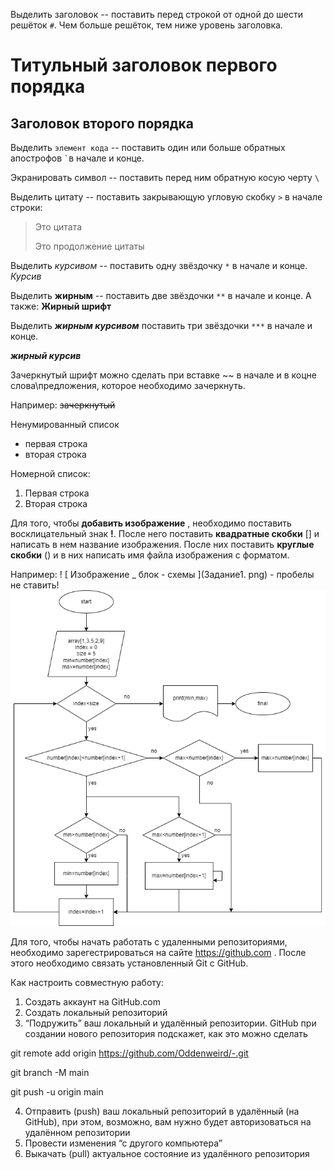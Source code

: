 Выделить заголовок -- поставить перед строкой от одной до шести решёток `#`. Чем больше решёток, тем ниже уровень заголовка.

# Титульный заголовок первого порядка
## Заголовок второго порядка

Выделить `элемент кода` -- поставить один или больше обратных апострофов `` ` ``в начале и конце.

Экранировать символ -- поставить перед ним обратную косую черту `\`

Выделить цитату -- поставить закрывающую угловую скобку `>` в начале строки:
> Это цитата
>
> Это продолжение цитаты

Выделить *курсивом* -- поставить одну звёздочку `*` в начале и конце.
*Курсив*

Выделить **жирным** -- поставить две звёздочки `**` в начале и конце. А также: __Жирный шрифт__

Выделить ***жирным курсивом*** поставить три звёздочки `***` в начале и конце.  

***жирный курсив***

Зачеркнутый шрифт можно сделать при вставке ~~ в начале и в коцне слова\предложения, которое необходимо зачеркнуть.

Например:
~~зачеркнутый~~

Ненумированный список
* первая строка
* вторая строка

Номерной список:
1. Первая строка
2. Вторая строка

Для того, чтобы __добавить изображение__ ,  необходимо поставить восклицательный знак **!**. После него поставить **квадратные скобки** [] и написать в нем название изображения.
После них поставить **круглые скобки** () и в них написать имя файла изображения с форматом.

Например: ! [ Изображение _ блок - схемы ](Задание1. png) - пробелы не ставить!
![Изображение_блок-схемы](Задание1.png)

Для того, чтобы начать работать с удаленными репозиториями, необходимо зарегестрироваться на сайте https://github.com . После этого необходимо связать установленный Git c GitHub.

Как настроить совместную работу:
1. Создать аккаунт на GitHub.com
2. Создать локальный репозиторий
3. “Подружить” ваш локальный и удалённый репозитории. 
 GitHub при создании нового репозитория подскажет, как это можно сделать
 
 git remote add origin https://github.com/Oddenweird/-.git

git branch -M main

git push -u origin main

4. Отправить (push) ваш локальный репозиторий в удалённый (на GitHub), при этом, возможно, 
вам нужно будет авторизоваться на удалённом репозитории
5. Провести изменения “с другого компьютера”
6. Выкачать (pull) актуальное состояние из удалённого репозитория
